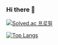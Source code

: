 ### Hi there 👋

[![Solved.ac 프로필](http://mazassumnida.wtf/api/v2/generate_badge?boj=mechanicdong)](https://solved.ac/mechanicdong)

[![Top Langs](https://github-readme-stats.vercel.app/api/top-langs/?username=mechanicdong&layout=compact&theme=nightowl&langs_count=4)](https://github.com/anuraghazra/github-readme-stats)
